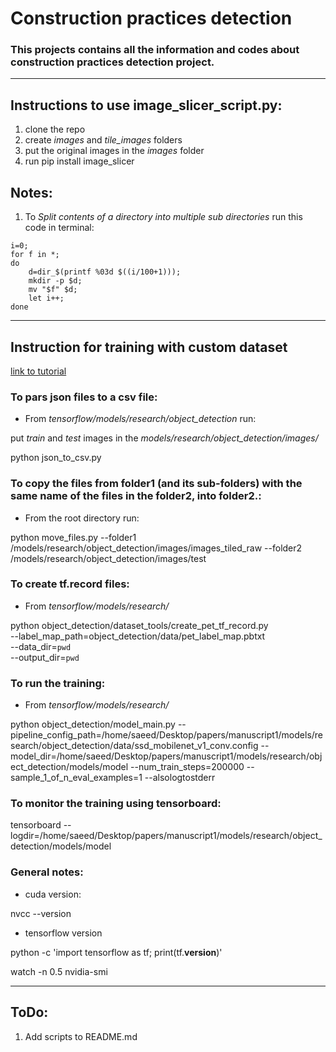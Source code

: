 # Construction practices detection
### This projects contains all the information and codes about construction practices detection project.
---
## Instructions to use image_slicer_script.py:
1. clone the repo
2. create _images_ and _tile_images_ folders
3. put the original images in the _images_ folder
4. run pip install image_slicer
## Notes:
1. To _Split contents of a directory into multiple sub directories_ run this code in terminal:
```
i=0;
for f in *;
do
    d=dir_$(printf %03d $((i/100+1)));
    mkdir -p $d;
    mv "$f" $d;
    let i++;
done

```
---
## Instruction for training with custom dataset
[link to tutorial](https://github.com/EdjeElectronics/TensorFlow-Object-Detection-API-Tutorial-Train-Multiple-Objects-Windows-10)

### To pars json files to a csv file:
* From _tensorflow/models/research/object_detection_ run:

put _train_ and _test_ images in the _models/research/object_detection/images/_

python json_to_csv.py

### To copy the files from folder1 (and its sub-folders) with the same name of the files in the folder2, into folder2.:

* From the root directory run:

python move_files.py --folder1 /models/research/object_detection/images/images_tiled_raw --folder2 /models/research/object_detection/images/test



### To create tf.record files:
* From _tensorflow/models/research/_

python object_detection/dataset_tools/create_pet_tf_record.py \
    --label_map_path=object_detection/data/pet_label_map.pbtxt \
    --data_dir=`pwd` \
    --output_dir=`pwd`

### To run the training:
* From _tensorflow/models/research/_

python object_detection/model_main.py --pipeline_config_path=/home/saeed/Desktop/papers/manuscript1/models/research/object_detection/data/ssd_mobilenet_v1_conv.config --model_dir=/home/saeed/Desktop/papers/manuscript1/models/research/object_detection/models/model --num_train_steps=200000 --sample_1_of_n_eval_examples=1 --alsologtostderr

### To monitor the training using tensorboard:
tensorboard --logdir=/home/saeed/Desktop/papers/manuscript1/models/research/object_detection/models/model

### General notes:
* cuda version:

nvcc --version

* tensorflow version

python -c 'import tensorflow as tf; print(tf.__version__)'

watch -n 0.5 nvidia-smi

---

## ToDo:
1. Add scripts to README.md
